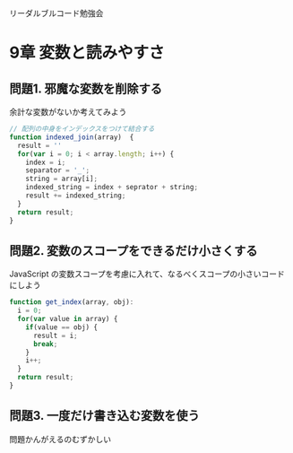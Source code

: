 リーダルブルコード勉強会

# 9章 変数と読みやすさ

## 問題1. 邪魔な変数を削除する

余計な変数がないか考えてみよう

```javascript
// 配列の中身をインデックスをつけて結合する
function indexed_join(array)  {
  result = ''
  for(var i = 0; i < array.length; i++) {
    index = i;
    separator = '_';
    string = array[i];
    indexed_string = index + seprator + string;
    result += indexed_string;
  }
  return result;
}
```

## 問題2. 変数のスコープをできるだけ小さくする

JavaScript の変数スコープを考慮に入れて、なるべくスコープの小さいコードにしよう

```javascript
function get_index(array, obj):
  i = 0;
  for(var value in array) {
    if(value == obj) {
      result = i;
      break;
    }
    i++;
  }
  return result;
}
```

## 問題3. 一度だけ書き込む変数を使う

問題かんがえるのむずかしい
